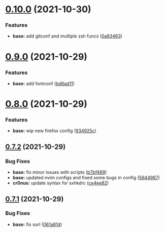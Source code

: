# [0.10.0](https://github.com/umgbhalla/dotstow/compare/v0.9.0...v0.10.0) (2021-10-30)


### Features

* **base:** add gitconf and multiple zsh funcs ([0a83463](https://github.com/umgbhalla/dotstow/commit/0a834634308639f754e444235f6e680e7f3b3266))



# [0.9.0](https://github.com/umgbhalla/dotstow/compare/v0.8.0...v0.9.0) (2021-10-29)


### Features

* **base:** add fontconf ([bd6ad11](https://github.com/umgbhalla/dotstow/commit/bd6ad11acde9ee1ee8be139672e23fe072cda294))



# [0.8.0](https://github.com/umgbhalla/dotstow/compare/v0.7.2...v0.8.0) (2021-10-29)


### Features

* **base:** wip new firefox config ([934925c](https://github.com/umgbhalla/dotstow/commit/934925cb3ac7450f20a5219fd11683cbe0f26fdc))



## [0.7.2](https://github.com/umgbhalla/dotstow/compare/v0.7.1...v0.7.2) (2021-10-29)


### Bug Fixes

* **base:** fix minor issues with scripts ([b7bf489](https://github.com/umgbhalla/dotstow/commit/b7bf489b223aa043fc973f671b6d204c744a7d03))
* **base:** updated nvim configs and fixed some bugs in config ([5644987](https://github.com/umgbhalla/dotstow/commit/56449873b76594ccb088070c40224553882912bc))
* **cr0nus:** update syntax for sxhkdrc ([ce4ee82](https://github.com/umgbhalla/dotstow/commit/ce4ee82eea3af527fd1d882b8bdfe8cc3d81bc30))



## [0.7.1](https://github.com/umgbhalla/dotstow/compare/v0.7.0...v0.7.1) (2021-10-29)


### Bug Fixes

* **base:** fix surl ([061a81d](https://github.com/umgbhalla/dotstow/commit/061a81d2b7b5a90613be963179d60abbb873e60b))



